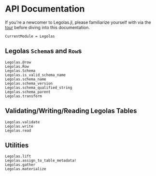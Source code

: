 # API Documentation

If you're a newcomer to Legolas.jl, please familiarize yourself with via the [tour](https://github.com/beacon-biosignals/Legolas.jl/blob/master/examples/tour.jl) before diving into this documentation.

```@meta
CurrentModule = Legolas
```

## Legolas  `Schema`s and `Row`s

```@docs
Legolas.@row
Legolas.Row
Legolas.Schema
Legolas.is_valid_schema_name
Legolas.schema_name
Legolas.schema_version
Legolas.schema_qualified_string
Legolas.schema_parent
Legolas.transform
```

## Validating/Writing/Reading Legolas Tables

```@docs
Legolas.validate
Legolas.write
Legolas.read
```

## Utilities

```@docs
Legolas.lift
Legolas.assign_to_table_metadata!
Legolas.gather
Legolas.materialize
```
